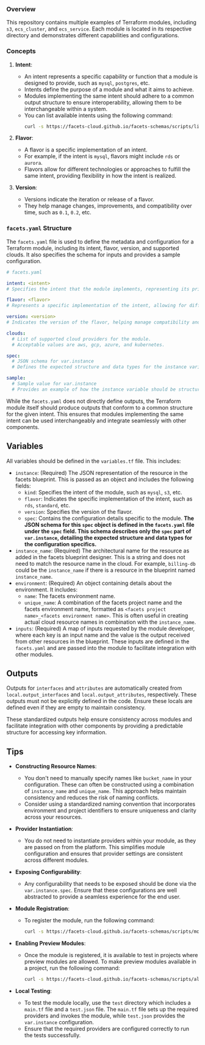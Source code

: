 ### Overview

This repository contains multiple examples of Terraform modules, including `s3`, `ecs_cluster`, and `ecs_service`. Each module is located in its respective directory and demonstrates different capabilities and configurations.

### Concepts

1. **Intent**:
   - An intent represents a specific capability or function that a module is designed to provide, such as `mysql`, `postgres`, etc.
   - Intents define the purpose of a module and what it aims to achieve.
   - Modules implementing the same intent should adhere to a common output structure to ensure interoperability, allowing them to be interchangeable within a system.
   - You can list available intents using the following command:
     ```bash
     curl -s https://facets-cloud.github.io/facets-schemas/scripts/list-intents.sh | bash -s -- -c <CP_HOST> -u <USER> -t <TOKEN>
     ```

2. **Flavor**:
   - A flavor is a specific implementation of an intent.
   - For example, if the intent is `mysql`, flavors might include `rds` or `aurora`.
   - Flavors allow for different technologies or approaches to fulfill the same intent, providing flexibility in how the intent is realized.

3. **Version**:
   - Versions indicate the iteration or release of a flavor.
   - They help manage changes, improvements, and compatibility over time, such as `0.1`, `0.2`, etc.

### `facets.yaml` Structure

The `facets.yaml` file is used to define the metadata and configuration for a Terraform module, including its intent, flavor, version, and supported clouds. It also specifies the schema for inputs and provides a sample configuration.

```yaml
# facets.yaml

intent: <intent>
# Specifies the intent that the module implements, representing its primary capability.

flavor: <flavor>
# Represents a specific implementation of the intent, allowing for different approaches.

version: <version>
# Indicates the version of the flavor, helping manage compatibility and updates.

clouds:
  # List of supported cloud providers for the module.
  # Acceptable values are aws, gcp, azure, and kubernetes.

spec: 
  # JSON schema for var.instance
  # Defines the expected structure and data types for the instance variable required by the module.

sample: 
  # Sample value for var.instance
  # Provides an example of how the instance variable should be structured according to the schema.
```

While the `facets.yaml` does not directly define outputs, the Terraform module itself should produce outputs that conform to a common structure for the given intent. This ensures that modules implementing the same intent can be used interchangeably and integrate seamlessly with other components.

## Variables

All variables should be defined in the `variables.tf` file. This includes:

- `instance`: (Required) The JSON representation of the resource in the facets blueprint. This is passed as an object and includes the following fields:
  - `kind`: Specifies the intent of the module, such as `mysql`, `s3`, etc.
  - `flavor`: Indicates the specific implementation of the intent, such as `rds`, `standard`, etc.
  - `version`: Specifies the version of the flavor.
  - `spec`: Contains the configuration details specific to the module. **The JSON schema for this `spec` object is defined in the `facets.yaml` file under the `spec` field. This schema describes only the `spec` part of `var.instance`, detailing the expected structure and data types for the configuration specifics.**
- `instance_name`: (Required) The architectural name for the resource as added in the facets blueprint designer. This is a string and does not need to match the resource name in the cloud. For example, `billing-db` could be the `instance_name` if there is a resource in the blueprint named `instance_name`.
- `environment`: (Required) An object containing details about the environment. It includes:
  - `name`: The facets environment name.
  - `unique_name`: A combination of the facets project name and the facets environment name, formatted as `<facets project name>_<facets environment name>`. This is often useful in creating actual cloud resource names in combination with the `instance_name`.
- `inputs`: (Required) A map of inputs requested by the module developer, where each key is an input name and the value is the output received from other resources in the blueprint. These inputs are defined in the `facets.yaml` and are passed into the module to facilitate integration with other modules.

## Outputs

Outputs for `interfaces` and `attributes` are automatically created from `local.output_interfaces` and `local.output_attributes`, respectively. These outputs must not be explicitly defined in the code. Ensure these locals are defined even if they are empty to maintain consistency.

These standardized outputs help ensure consistency across modules and facilitate integration with other components by providing a predictable structure for accessing key information.

## Tips

- **Constructing Resource Names**: 
  - You don't need to manually specify names like `bucket_name` in your configuration. These can often be constructed using a combination of `instance_name` and `unique_name`. This approach helps maintain consistency and reduces the risk of naming conflicts.
  - Consider using a standardized naming convention that incorporates environment and project identifiers to ensure uniqueness and clarity across your resources.

- **Provider Instantiation**:
  - You do not need to instantiate providers within your module, as they are passed on from the platform. This simplifies module configuration and ensures that provider settings are consistent across different modules.

- **Exposing Configurability**:
  - Any configurability that needs to be exposed should be done via the `var.instance.spec`. Ensure that these configurations are well abstracted to provide a seamless experience for the end user.

- **Module Registration**:
  - To register the module, run the following command:
    ```bash
    curl -s https://facets-cloud.github.io/facets-schemas/scripts/module_register.sh | bash -s -- -c <FACETS_CONTROL_PLANE_HOST> -u <USER> -t <TOKEN> -p <MODULE_DIR_PATH>
    ```

- **Enabling Preview Modules**:
  - Once the module is registered, it is available to test in projects where preview modules are allowed. To make preview modules available in a project, run the following command:
    ```bash
    curl -s https://facets-cloud.github.io/facets-schemas/scripts/allow_preview_modules.sh | bash -s -- -c <control plane url> -u <username> -t <token> -p <project-name> -a true
    ```

- **Local Testing**:
  - To test the module locally, use the `test` directory which includes a `main.tf` file and a `test.json` file. The `main.tf` file sets up the required providers and invokes the module, while `test.json` provides the `var.instance` configuration.
  - Ensure that the required providers are configured correctly to run the tests successfully.
